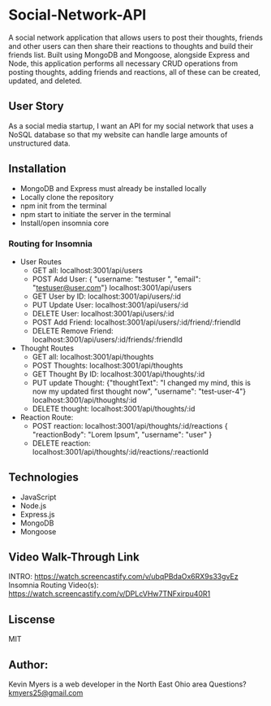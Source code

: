 # Social-Network-API
A social network application that allows users to post their thoughts, friends and other users can then share their reactions to thoughts and build their friends list. Built using MongoDB and Mongoose, alongside Express and Node, this application performs all necessary CRUD operations from posting thoughts, adding friends and reactions, all of these can be created, updated, and deleted.

## User Story
As a social media startup, I want an API for my social network that uses a NoSQL database so that my website can handle large amounts of unstructured data.

## Installation
* MongoDB and Express must already be installed locally
* Locally clone the repository
* npm init from the terminal
* npm start to initiate the server in the terminal
* Install/open insomnia core
### Routing for Insomnia
* User Routes
   - GET all: localhost:3001/api/users
   - POST Add User: { "username: "testuser ", "email": "testuser@user.com"} localhost:3001/api/users
   - GET User by ID: localhost:3001/api/users/:id
   - PUT Update User: localhost:3001/api/users/:id
   - DELETE User: localhost:3001/api/users/:id
   - POST Add Friend:  localhost:3001/api/users/:id/friend/:friendId
   - DELETE Remove Friend: localhost:3001/api/users/:id/friends/:friendId
* Thought Routes
  - GET all: localhost:3001/api/thoughts
  - POST Thoughts: localhost:3001/api/thoughts
  - GET Thought By ID: localhost:3001/api/thoughts/:id
  - PUT update Thought: {"thoughtText": "I changed my mind, this is now my updated first thought now", "username": "test-user-4"} localhost:3001/api/thoughts/:id
  - DELETE thought: localhost:3001/api/thoughts/:id
* Reaction Route: 
  - POST reaction: localhost:3001/api/thoughts/:id/reactions 
  {
	"reactionBody": "Lorem Ipsum",
	"username": "user"
	}
  - DELETE reaction: localhost:3001/api/thoughts/:id/reactions/:reactionId

## Technologies
* JavaScript
* Node.js
* Express.js
* MongoDB
* Mongoose

## Video Walk-Through Link
INTRO: https://watch.screencastify.com/v/ubqPBdaOx6RX9s33gvEz
Insomnia Routing Video(s): https://watch.screencastify.com/v/DPLcVHw7TNFxirpu40R1


## Liscense
MIT

## Author:
Kevin Myers is a web developer in the North East Ohio area
Questions? kmyers25@gmail.com

